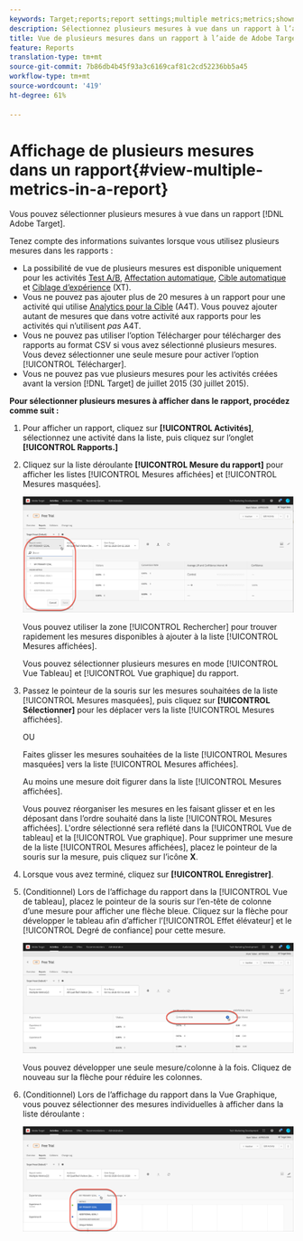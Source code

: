 ```yaml
---
keywords: Target;reports;report settings;multiple metrics;metrics;shown metrics;hidden metrics
description: Sélectionnez plusieurs mesures à vue dans un rapport à l’aide de Adobe Target.
title: Vue de plusieurs mesures dans un rapport à l’aide de Adobe Target
feature: Reports
translation-type: tm+mt
source-git-commit: 7b86db4b45f93a3c6169caf81c2cd52236bb5a45
workflow-type: tm+mt
source-wordcount: '419'
ht-degree: 61%

---
```



# Affichage de plusieurs mesures dans un rapport{#view-multiple-metrics-in-a-report}

Vous pouvez sélectionner plusieurs mesures à vue dans un rapport [!DNL Adobe Target].

Tenez compte des informations suivantes lorsque vous utilisez plusieurs mesures dans les rapports :

* La possibilité de vue de plusieurs mesures est disponible uniquement pour les activités [Test A/B](/help/c-activities/t-test-ab/test-ab.md), [Affectation automatique](/help/c-activities/automated-traffic-allocation/automated-traffic-allocation.md), [Cible automatique](/help/c-activities/auto-target/auto-target-to-optimize.md) et [Ciblage d’expérience](/help/c-activities/t-experience-target/experience-target.md) (XT).
* Vous ne pouvez pas ajouter plus de 20 mesures à un rapport pour une activité qui utilise [Analytics pour la Cible](/help/c-integrating-target-with-mac/a4t/a4t.md) (A4T). Vous pouvez ajouter autant de mesures que dans votre activité aux rapports pour les activités qui n’utilisent *pas* A4T.
* Vous ne pouvez pas utiliser l’option [](/help/c-reports/downloading-data-in-csv-file.md)Télécharger pour télécharger des rapports au format CSV si vous avez sélectionné plusieurs mesures. Vous devez sélectionner une seule mesure pour activer l’option [!UICONTROL Télécharger].
* Vous ne pouvez pas vue plusieurs mesures pour les activités créées avant la version [!DNL Target] de juillet 2015 (30 juillet 2015).

**Pour sélectionner plusieurs mesures à afficher dans le rapport, procédez comme suit :**

1. Pour afficher un rapport, cliquez sur **[!UICONTROL Activités]**, sélectionnez une activité dans la liste, puis cliquez sur l’onglet **[!UICONTROL Rapports.]**
1. Cliquez sur la liste déroulante **[!UICONTROL Mesure du rapport]** pour afficher les listes [!UICONTROL Mesures affichées] et [!UICONTROL Mesures masquées].

   ![](assets/multiple_metrics.png)

   Vous pouvez utiliser la zone [!UICONTROL Rechercher] pour trouver rapidement les mesures disponibles à ajouter à la liste [!UICONTROL Mesures affichées].

   Vous pouvez sélectionner plusieurs mesures en mode [!UICONTROL Vue Tableau] et [!UICONTROL Vue graphique] du rapport.

1. Passez le pointeur de la souris sur les mesures souhaitées de la liste [!UICONTROL Mesures masquées], puis cliquez sur **[!UICONTROL Sélectionner]** pour les déplacer vers la liste [!UICONTROL Mesures affichées].

   OU

   Faites glisser les mesures souhaitées de la liste [!UICONTROL Mesures masquées] vers la liste [!UICONTROL Mesures affichées].

   Au moins une mesure doit figurer dans la liste [!UICONTROL Mesures affichées].

   Vous pouvez réorganiser les mesures en les faisant glisser et en les déposant dans l’ordre souhaité dans la liste [!UICONTROL Mesures affichées]. L&#39;ordre sélectionné sera reflété dans la [!UICONTROL Vue de tableau] et la [!UICONTROL Vue graphique]. Pour supprimer une mesure de la liste [!UICONTROL Mesures affichées], placez le pointeur de la souris sur la mesure, puis cliquez sur l’icône **X**.

1. Lorsque vous avez terminé, cliquez sur **[!UICONTROL Enregistrer]**.
1. (Conditionnel) Lors de l’affichage du rapport dans la [!UICONTROL Vue de tableau], placez le pointeur de la souris sur l’en-tête de colonne d’une mesure pour afficher une flèche bleue. Cliquez sur la flèche pour développer le tableau afin d’afficher l’[!UICONTROL Effet élévateur] et le [!UICONTROL Degré de confiance] pour cette mesure.

   ![](assets/multiple_metrics_table.png)

   Vous pouvez développer une seule mesure/colonne à la fois. Cliquez de nouveau sur la flèche pour réduire les colonnes.

1. (Conditionnel) Lors de l’affichage du rapport dans la Vue Graphique, vous pouvez sélectionner des mesures individuelles à afficher dans la liste déroulante :

   ![](assets/multiple_metrics_graph.png)


